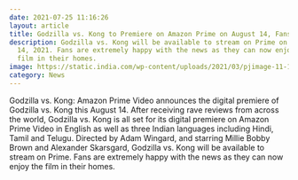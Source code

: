 ```yaml
---
date: 2021-07-25 11:16:26
layout: article
title: Godzilla vs. Kong to Premiere on Amazon Prime on August 14, Fans Can’t Wait
description: Godzilla vs. Kong will be available to stream on Prime on August
  14, 2021. Fans are extremely happy with the news as they can now enjoy the
  film in their homes.
image: https://static.india.com/wp-content/uploads/2021/03/pjimage-11-18.jpg
category: News
---
```

Godzilla vs. Kong: Amazon Prime Video announces the digital premiere of Godzilla vs. Kong this August 14. After receiving rave reviews from across the world, Godzilla vs. Kong is all set for its digital premiere on Amazon Prime Video in English as well as three Indian languages including Hindi, Tamil and Telugu. Directed by Adam Wingard, and starring Millie Bobby Brown and Alexander Skarsgard, Godzilla vs. Kong will be available to stream on Prime. Fans are extremely happy with the news as they can now enjoy the film in their homes.